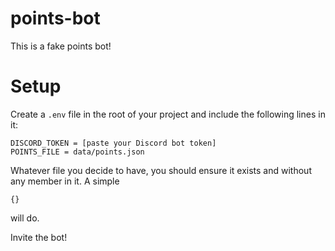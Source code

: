 # points-bot
This is a fake points bot!

# Setup
Create a `.env` file in the root of your project and include the following lines in it:

    DISCORD_TOKEN = [paste your Discord bot token]
    POINTS_FILE = data/points.json

Whatever file you decide to have, you should ensure it exists and without any member in it. A simple
````
{}
````
will do.

Invite the bot!
